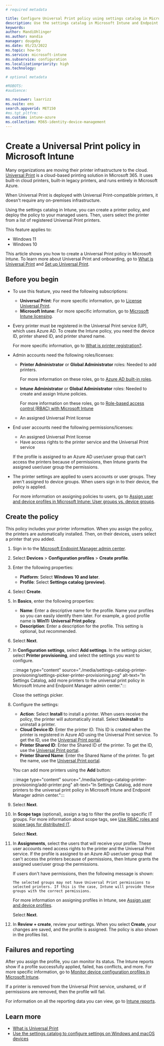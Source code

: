 ```yaml
---
# required metadata

title: Configure Universal Print policy using settings catalog in Microsoft Intune
description: Use the settings catalog in Microsoft Intune and Endpoint Manager to create a Universal Print policy for Windows 10/11 client devices. The policy automatically installs printers on your managed devices.
keywords:
author: MandiOhlinger
ms.author: mandia
manager: dougeby
ms.date: 05/23/2022
ms.topic: how-to
ms.service: microsoft-intune
ms.subservice: configuration
ms.localizationpriority: high
ms.technology:

# optional metadata

#ROBOTS:
#audience:

ms.reviewer: laarrizz
ms.suite: ems
search.appverid: MET150
#ms.tgt_pltfrm:
ms.custom: intune-azure
ms.collection: M365-identity-device-management
---
```


# Create a Universal Print policy in Microsoft Intune

Many organizations are moving their printer infrastructure to the cloud. [Universal Print](/universal-print/fundamentals/universal-print-whatis) is a cloud-based printing solution in Microsoft 365. It uses built-in cloud printers, built-in legacy printers, and runs entirely in Microsoft Azure.

When Universal Print is deployed with Universal Print-compatible printers, it doesn't require any on-premises infrastructure.

Using the settings catalog in Intune, you can create a printer policy, and deploy the policy to your managed users. Then, users select the printer from a list of registered Universal Print printers.

This feature applies to:

- Windows 11
- Windows 10

This article shows you how to create a Universal Print policy in Microsoft Intune. To learn more about Universal Print and onboarding, go to [What is Universal Print](/universal-print/fundamentals/universal-print-whatis) and [Set up Universal Print](/universal-print/fundamentals/universal-print-getting-started).

## Before you begin

- To use this feature, you need the following subscriptions:

  - **Universal Print**: For more specific information, go to [License Universal Print](/universal-print/fundamentals/universal-print-license).
  - **Microsoft Intune**: For more specific information, go to [Microsoft Intune licensing](../fundamentals/licenses.md).

- Every printer must be registered in the Universal Print service (UP), which uses Azure AD. To create the Intune policy, you need the device ID, printer shared ID, and printer shared name.

  For more specific information, go to [What is printer registration?](/universal-print/fundamentals/universal-print-printer-registration).

- Admin accounts need the following roles/licenses:

  - **Printer Administrator** or **Global Administrator** roles: Needed to add printers.

    For more information on these roles, go to [Azure AD built-in roles](/azure/active-directory/roles/permissions-reference).
  - **Intune Administrator** or **Global Administrator** roles: Needed to create and assign Intune policies.

    For more information on these roles, go to [Role-based access control (RBAC) with Microsoft Intune](../fundamentals/role-based-access-control.md)
  - An assigned Universal Print license

- End user accounts need the following permissions/licenses:

  - An assigned Universal Print license
  - Have access rights to the printer service and the Universal Print service

  If the profile is assigned to an Azure AD user/user group that can't access the printers because of permissions, then Intune grants the assigned user/user group the permissions.

- The printer settings are applied to users accounts or user groups. They aren't assigned to device groups. When users sign in to their device, the policy is applied.

  For more information on assigning policies to users, go to [Assign user and device profiles in Microsoft Intune: User groups vs. device groups](/mem/intune/configuration/device-profile-assign#user-groups-vs-device-groups).

## Create the policy

This policy includes your printer information. When you assign the policy, the printers are automatically installed. Then, on their devices, users select a printer that you added.

1. Sign in to the [Microsoft Endpoint Manager admin center](https://go.microsoft.com/fwlink/?linkid=2109431).
2. Select **Devices** > **Configuration profiles** > **Create profile**.
3. Enter the following properties:

    - **Platform**: Select **Windows 10 and later**.
    - **Profile**: Select **Settings catalog (preview)**.

4. Select **Create**.
5. In **Basics**, enter the following properties:

    - **Name**: Enter a descriptive name for the profile. Name your profiles so you can easily identify them later. For example, a good profile name is **Win11: Universal Print policy**.
    - **Description**: Enter a description for the profile. This setting is optional, but recommended.

6. Select **Next**.

7. In **Configuration settings**, select **Add settings**. In the settings picker, select **Printer provisioning**, and select the settings you want to configure.

    :::image type="content" source="./media/settings-catalog-printer-provisioning/settings-picker-printer-provisioning.png" alt-text="In Settings Catalog, add more printers to the universal print policy in Microsoft Intune and Endpoint Manager admin center.":::

    Close the settings picker.

8. Configure the settings:

    - **Action**: Select **Install** to install a printer. When users receive the policy, the printer will automatically install. Select **Uninstall** to uninstall a printer.
    - **Cloud Device ID**: Enter the printer ID. This ID is created when the printer is registered in Azure AD using the Universal Print service. To get the ID, use the [Universal Print portal](/universal-print/portal/navigate-up).
    - **Printer Shared ID**: Enter the Shared ID of the printer. To get the ID, use the [Universal Print portal](/universal-print/portal/navigate-up).
    - **Printer Shared Name**: Enter the Shared Name of the printer. To get the name, use the [Universal Print portal](/universal-print/portal/navigate-up).

    You can add more printers using the **Add** button:

    :::image type="content" source="./media/settings-catalog-printer-provisioning/add-printer.png" alt-text="In Settings Catalog, add more printers to the universal print policy in Microsoft Intune and Endpoint Manager admin center.":::

9. Select **Next**.

10. In **Scope tags** (optional), assign a tag to filter the profile to specific IT groups. For more information about scope tags, see [Use RBAC roles and scope tags for distributed IT](../fundamentals/scope-tags.md).

    Select **Next**.

11. In **Assignments**, select the users that will receive your profile. These user accounts need access rights to the printer and the Universal Print service. If the profile is assigned to an Azure AD user/user group that can't access the printers because of permissions, then Intune grants the assigned user/user group the permissions.

    If users don't have permissions, then the following message is shown:

    ```log
    The selected groups may not have Universal Print permissions to selected printers. If this is the case, Intune will provide these groups with the correct permissions.
    ```

    For more information on assigning profiles in Intune, see [Assign user and device profiles](device-profile-assign.md).

    Select **Next**.

12. In **Review + create**, review your settings. When you select **Create**, your changes are saved, and the profile is assigned. The policy is also shown in the profiles list.

## Failures and reporting

After you assign the profile, you can monitor its status. The Intune reports show if a profile successfully applied, failed, has conflicts, and more. For more specific information, go to [Monitor device configuration profiles in Microsoft Intune](device-profile-monitor.md).

If a printer is removed from the Universal Print service, unshared, or if permissions are removed, then the profile will fail.

For information on all the reporting data you can view, go to [Intune reports](../fundamentals/reports.md).

## Learn more

- [What is Universal Print](/universal-print/fundamentals/universal-print-whatis)
- [Use the settings catalog to configure settings on Windows and macOS devices](settings-catalog.md)
